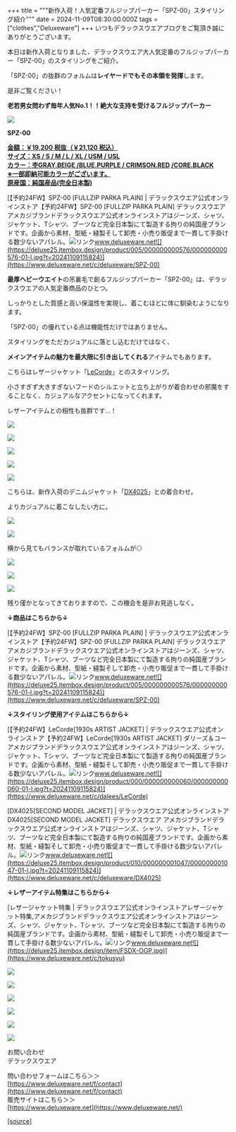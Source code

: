 +++
title = """新作入荷！人気定番フルジップパーカー「SPZ-00」スタイリング紹介"""
date = 2024-11-09T08:30:00.000Z
tags = ["clothes","Deluxeware"]
+++
いつもデラックスウエアブログをご覧頂き誠にありがとうございます。

本日は新作入荷となりました、デラックスウエア大人気定番のフルジップパーカー「SPZ-00」のスタイリングをご紹介。

「SPZ-00」の抜群のフォルムは**レイヤードでもその本領を発揮**します。

是非ご覧ください！

**老若男女問わず毎年人気No.1！！絶大な支持を受けるフルジップパーカー**

[![](https://stat.ameba.jp/user_images/20241109/16/deluxeware/29/c0/p/o0800100015507971395.png)](https://stat.ameba.jp/user_images/20241109/16/deluxeware/29/c0/p/o0800100015507971395.png)

**SPZ-00**

**[金額：￥19,200 税抜（￥21,120 税込）](https://www.deluxeware.net/c/deluxeware/SPZ-00)  
[サイズ：XS / S / M / L / XL / USM / USL](https://www.deluxeware.net/c/deluxeware/SPZ-00)  
[カラー：杢GRAY.BEIGE /](https://www.deluxeware.net/c/deluxeware/SPZ-00)[BLUE.PURPLE / CRIMSON.RED](https://www.deluxeware.net/c/deluxeware/SPZ-00) [/CORE.BLACK](https://www.deluxeware.net/c/deluxeware/SPZ-00)**  
**[※一部即納可能カラーがございます。](https://www.deluxeware.net/c/deluxeware/SPZ-00)  
[原産国：純国産品(完全日本製)](https://www.deluxeware.net/c/deluxeware/SPZ-00)**

[【予約24FW】SPZ-00 \[FULLZIP PARKA PLAIN\] | デラックスウエア公式オンラインストア【予約24FW】SPZ-00 \[FULLZIP PARKA PLAIN\] デラックスウエア アメカジブランドデラックスウエア公式オンラインストアはジーンズ、シャツ、ジャケット、Tシャツ、ブーツなど完全日本製にて製造する拘りの純国産ブランドです。企画から素材、型紙・縫製そして卸売・小売り販促まで一貫して手掛ける数少ないアパレル。![リンク](https://c.stat100.ameba.jp/ameblo/symbols/v3.20.0/svg/gray/editor_link.svg)www.deluxeware.net![](https://deluxe25.itembox.design/product/005/000000000576/000000000576-01-l.jpg?t=20241109115824)](https://www.deluxeware.net/c/deluxeware/SPZ-00)

**最厚ヘビーウエイト**の吊裏毛で創るフルジップパーカー「SPZ-00」は、デラックスウエアの人気定番商品のひとつ。

しっかりとした質感と高い保温性を実現し、着こむほどに体に馴染むようになります。

「SPZ-00」の優れている点は機能性だけではありません。

スタイリングをただカジュアルに落とし込むだけではなく、

**メインアイテムの魅力を最大限に引き出してくれる**アイテムでもあります。

こちらはレザージャケット「[LeCorde](https://www.deluxeware.net/c/dalees/LeCorde)」とのスタイリング。

小さすぎず大きすぎないフードのシルエットと立ち上がりが着合わせの邪魔をすることなく、カジュアルなアクセントになってくれます。

レザーアイテムとの相性も抜群です…！

[![](https://stat.ameba.jp/user_images/20241109/16/deluxeware/f5/38/p/o0800100015507971392.png)](https://stat.ameba.jp/user_images/20241109/16/deluxeware/f5/38/p/o0800100015507971392.png)

[![](https://stat.ameba.jp/user_images/20241109/16/deluxeware/8d/0c/p/o0800100015507972960.png)](https://stat.ameba.jp/user_images/20241109/16/deluxeware/8d/0c/p/o0800100015507972960.png)

[![](https://stat.ameba.jp/user_images/20241109/16/deluxeware/8c/59/p/o0800100015507971386.png)](https://stat.ameba.jp/user_images/20241109/16/deluxeware/8c/59/p/o0800100015507971386.png)

[![](https://stat.ameba.jp/user_images/20241109/16/deluxeware/33/c0/p/o0800100015507971382.png)](https://stat.ameba.jp/user_images/20241109/16/deluxeware/33/c0/p/o0800100015507971382.png)

[![](https://stat.ameba.jp/user_images/20241109/16/deluxeware/5a/40/p/o0800100015507971380.png)](https://stat.ameba.jp/user_images/20241109/16/deluxeware/5a/40/p/o0800100015507971380.png)

こちらは、新作入荷のデニムジャケット「[DX4025](https://www.deluxeware.net/c/deluxeware/DX4025)」との着合わせ。

よりカジュアルに着こなしたい方に。

[![](https://stat.ameba.jp/user_images/20241109/16/deluxeware/49/8e/p/o0800100015507971370.png)](https://stat.ameba.jp/user_images/20241109/16/deluxeware/49/8e/p/o0800100015507971370.png)

[![](https://stat.ameba.jp/user_images/20241109/16/deluxeware/ad/a8/p/o0600100015507971354.png)](https://stat.ameba.jp/user_images/20241109/16/deluxeware/ad/a8/p/o0600100015507971354.png)

横から見てもバランスが取れているフォルムが◎

[![](https://stat.ameba.jp/user_images/20241109/13/deluxeware/41/21/j/o1126150015507899701.jpg)](https://stat.ameba.jp/user_images/20241109/13/deluxeware/41/21/j/o1126150015507899701.jpg)

[![](https://stat.ameba.jp/user_images/20241109/16/deluxeware/a9/d1/j/o0800080015507956658.jpg)](https://stat.ameba.jp/user_images/20241109/16/deluxeware/a9/d1/j/o0800080015507956658.jpg)

[![](https://stat.ameba.jp/user_images/20241109/16/deluxeware/5d/be/j/o0800080015507956659.jpg)](https://stat.ameba.jp/user_images/20241109/16/deluxeware/5d/be/j/o0800080015507956659.jpg)

残り僅かとなってきておりますので、この機会を是非お見逃しなく。

**↓商品はこちらから↓**

[【予約24FW】SPZ-00 \[FULLZIP PARKA PLAIN\] | デラックスウエア公式オンラインストア【予約24FW】SPZ-00 \[FULLZIP PARKA PLAIN\] デラックスウエア アメカジブランドデラックスウエア公式オンラインストアはジーンズ、シャツ、ジャケット、Tシャツ、ブーツなど完全日本製にて製造する拘りの純国産ブランドです。企画から素材、型紙・縫製そして卸売・小売り販促まで一貫して手掛ける数少ないアパレル。![リンク](https://c.stat100.ameba.jp/ameblo/symbols/v3.20.0/svg/gray/editor_link.svg)www.deluxeware.net![](https://deluxe25.itembox.design/product/005/000000000576/000000000576-01-l.jpg?t=20241109115824)](https://www.deluxeware.net/c/deluxeware/SPZ-00)

**↓スタイリング使用アイテムはこちらから↓**

[【予約24FW】LeCorde\[1930s ARTIST JACKET\] | デラックスウエア公式オンラインストア【予約24FW】LeCorde\[1930s ARTIST JACKET\] ダリーズ＆コー アメカジブランドデラックスウエア公式オンラインストアはジーンズ、シャツ、ジャケット、Tシャツ、ブーツなど完全日本製にて製造する拘りの純国産ブランドです。企画から素材、型紙・縫製そして卸売・小売り販促まで一貫して手掛ける数少ないアパレル。![リンク](https://c.stat100.ameba.jp/ameblo/symbols/v3.20.0/svg/gray/editor_link.svg)www.deluxeware.net![](https://deluxe25.itembox.design/product/000/000000000060/000000000060-01-l.jpg?t=20241109115824)](https://www.deluxeware.net/c/dalees/LeCorde)

[DX4025\[SECOND MODEL JACKET\] | デラックスウエア公式オンラインストアDX4025\[SECOND MODEL JACKET\] デラックスウエア アメカジブランドデラックスウエア公式オンラインストアはジーンズ、シャツ、ジャケット、Tシャツ、ブーツなど完全日本製にて製造する拘りの純国産ブランドです。企画から素材、型紙・縫製そして卸売・小売り販促まで一貫して手掛ける数少ないアパレル。![リンク](https://c.stat100.ameba.jp/ameblo/symbols/v3.20.0/svg/gray/editor_link.svg)www.deluxeware.net![](https://deluxe25.itembox.design/product/010/000000001047/000000001047-01-l.jpg?t=20241109115824)](https://www.deluxeware.net/c/deluxeware/DX4025)

**↓レザーアイテム特集はこちらから↓**

[レザージャケット特集 | デラックスウエア公式オンラインストアレザージャケット特集,アメカジブランドデラックスウエア公式オンラインストアはジーンズ、シャツ、ジャケット、Tシャツ、ブーツなど完全日本製にて製造する拘りの純国産ブランドです。企画から素材、型紙・縫製そして卸売・小売り販促まで一貫して手掛ける数少ないアパレル。![リンク](https://c.stat100.ameba.jp/ameblo/symbols/v3.20.0/svg/gray/editor_link.svg)www.deluxeware.net![](https://deluxe25.itembox.design/item/FSDX-OGP.jpg)](https://www.deluxeware.net/c/tokusyu)

[![](https://stat.ameba.jp/user_images/20241029/15/deluxeware/ac/ef/j/o1200050015503631118.jpg?caw=800)](https://www.deluxeware.net/f/STACKMAN)

[![](https://stat.ameba.jp/user_images/20241029/15/deluxeware/07/cc/j/o1200050015503632904.jpg?caw=800)](https://www.deluxeware.net/c/akita)

[![](https://stat.ameba.jp/user_images/20240614/12/deluxeware/fb/b4/j/o0800026015451324172.jpg?caw=800)](https://www.deluxeware.net/c/2024FWreserveall)

[![](https://stat.ameba.jp/user_images/20240315/15/deluxeware/04/7f/j/o0800026015413271803.jpg?caw=800)](https://www.instagram.com/deluxeware/?hl=ja)

[![](https://stat.ameba.jp/user_images/20220415/12/deluxeware/3b/ce/j/o0800026015103175481.jpg?caw=800)](https://www.deluxeware.net/f/headstore)

[![](https://stat.ameba.jp/user_images/20220415/12/deluxeware/d7/c6/j/o0800026015103175487.jpg?caw=800)](https://www.deluxeware.net/)

お問い合わせ  
デラックスウエア

問い合わせフォームはこちら＞＞  
[https://www.deluxeware.net/f/contact](https://www.deluxeware.net/f/contact)  
販売サイトはこちら＞＞  
[https://www.deluxeware.net](https://www.deluxeware.net/)

[[source]](https://ameblo.jp/deluxeware/entry-12874374899.html)
